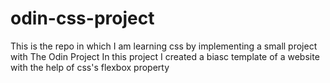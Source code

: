 # odin-css-project
This is the repo in which I am learning css by implementing a small project with The Odin Project
In this project I created a biasc template of a website with the help of css's flexbox property 